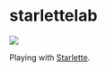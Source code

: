 # starlettelab

![](https://github.com/2tunnels/starlettelab/workflows/test/badge.svg)

Playing with [Starlette](https://www.starlette.io/).
